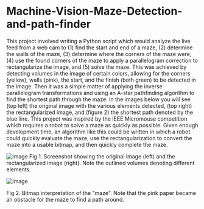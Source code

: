 # Machine-Vision-Maze-Detection-and-path-finder
This project involved writing a Python script which would analyze the live feed from a web cam 
to (1) find the start and end of a maze, (2) determine the walls of the maze, (3) determine where the 
corners of the maze were, (4) use the found corners of the maze to apply a parallelogram correction to 
rectangularize the image, and (5) solve the maze. This was achieved by detecting volumes in the image 
of certain colors, allowing for the corners (yellow), walls (pink), the start, and the finish (both green) to 
be detected in the image. Then it was a simple matter of applying the inverse parallelogram 
transformations and using an A-star pathfinding algorithm to find the shortest path through the maze. In 
the images below you will see (top left) the original image with the various elements detected, (top 
right) the rectangularized image, and (figure 2) the shortest path denoted by the blue line.
This project was inspired by the IEEE Micromouse competition which requires a robot to solve a 
maze as quickly as possible. Given enough development time, an algorithm like this could be written in 
which a robot could quickly evaluate the maze, use the rectangularization to convert the maze into a 
usable bitmap, and then quickly complete the maze.


![image](https://github.com/eweissm/Machine-Vision-Maze-Detection-and-path-finder/assets/73143081/f18b13a7-e95c-4e51-92b1-5429f127a3ef)
Fig 1. Screenshot showing the original image (left) and the rectangularized image (right). Note the outlined volumes denoting different elements.

![image](https://github.com/eweissm/Machine-Vision-Maze-Detection-and-path-finder/assets/73143081/7efeacc2-b12d-493c-91a2-4da06ad7673f)


Fig 2. Bitmap interpretation of the "maze". Note that the pink paper became an obstacle for the maze to find a path around.
